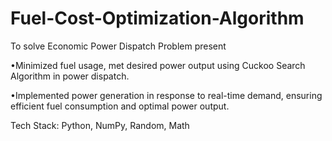 # Fuel-Cost-Optimization-Algorithm
To solve Economic Power Dispatch Problem
present


•Minimized fuel usage, met desired power output using Cuckoo Search Algorithm in power dispatch.

•Implemented power generation in response to real-time demand, ensuring efficient fuel consumption and optimal power output.


Tech Stack: Python, NumPy, Random, Math
